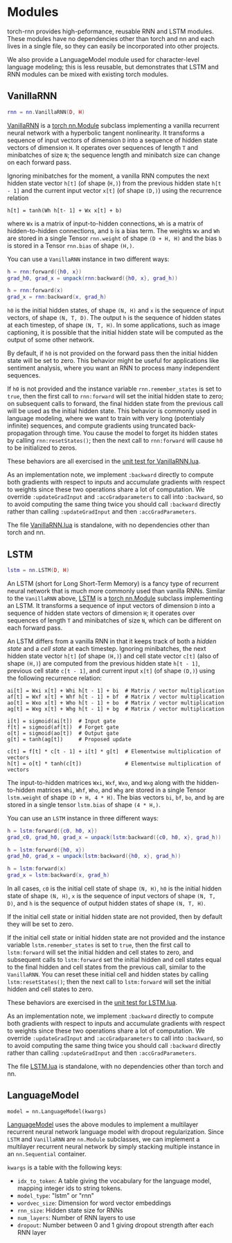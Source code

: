 # Modules
torch-rnn provides high-peformance, reusable RNN and LSTM modules. These modules have no dependencies other than torch and 
nn and each lives in a single file, so they can easily be incorporated into other projects.

We also provide a LanguageModel module used for character-level language modeling; this is less reusable, but demonstrates 
that LSTM and RNN modules can be mixed with existing torch modules.

## VanillaRNN

```lua
rnn = nn.VanillaRNN(D, H)
```

[VanillaRNN](../VanillaRNN.lua) is a [torch nn.Module](https://github.com/torch/nn/blob/master/doc/module.md#nn.Module)
subclass implementing a vanilla recurrent neural network with a hyperbolic tangent 
nonlinearity. It transforms a sequence of input vectors of dimension `D` into a sequence of hidden state vectors of 
dimension `H`. It operates over sequences of length `T` and minibatches of size `N`; the sequence length and minibatch size 
can change on  each forward pass.

Ignoring minibatches for the moment, a vanilla RNN computes the next hidden state vector `h[t]` (of shape (`H,)`) from the
previous hidden state `h[t - 1]` and the current input vector `x[t]` (of shape `(D,)`) using the recurrence relation

```
h[t] = tanh(Wh h[t- 1] + Wx x[t] + b)
```

where `Wx` is a matrix of input-to-hidden connections, `Wh` is a matrix of hidden-to-hidden connections, and `b` is a bias
term. The weights `Wx` and `Wh` are stored in a single Tensor `rnn.weight` of shape `(D + H, H)` and the bias `b` is
stored in a Tensor `rnn.bias` of shape `(H,)`.

You can use a `VanillaRNN` instance in two different ways:

```lua
h = rnn:forward({h0, x})
grad_h0, grad_x = unpack(rnn:backward({h0, x}, grad_h))

h = rnn:forward(x)
grad_x = rnn:backward(x, grad_h)
```

`h0` is the initial hidden states, of shape `(N, H)` and `x` is the sequence of input vectors, of shape `(N, T, D)`.
The output `h` is the sequence of hidden states at each timestep, of shape `(N, T, H)`. In some applications, such as
image captioning, it is possible that the initial hidden state will be computed as the output of some other network.

By default, if `h0` is not provided on the forward pass then the initial hidden state will be set to zero. This behavior
might be useful for applications like sentiment analysis, where you want an RNN to process many independent sequences.

If `h0` is not provided and the instance variable `rnn.remember_states` is set to `true`, then the first call to
`rnn:forward` will set the initial hidden state to zero; on subsequent calls to forward, the final hidden state from the 
previous call will be used as the initial hidden state. This behavior is commonly used in language modeling,
where we want to train with very long (potentialy infinite) sequences, and compute gradients using truncated 
back-propagation through time. You cause the model to forget its hidden states by calling `rnn:resetStates()`; then the next call to `rnn:forward` will cause `h0` to be initialized to zeros.

These behaviors are all exercised in the [unit test for VanillaRNN.lua](../test/VanillaRNN_test.lua).

As an implementation note, we implement `:backward` directly to compute both gradients with respect to inputs and 
accumulate gradients with respect to weights since these two operations share a lot of computation. We override 
`:updateGradInput` and `:accGradparameters` to call into `:backward`, so to avoid computing the same thing twice you
should call `:backward` directly rather than calling `:updateGradInput` and then `:accGradParameters`.

The file [VanillaRNN.lua](../VanillaRNN.lua) is standalone, with no dependencies other than torch and nn.

## LSTM
```lua
lstm = nn.LSTM(D, H)
```
An LSTM (short for Long Short-Term Memory) is a fancy type of recurrent neural network that is much more commonly used
than vanilla RNNs. Similar to the `VanillaRNN` above, [LSTM](../LSTM.lua) is a
[torch nn.Module](https://github.com/torch/nn/blob/master/doc/module.md#nn.Module) subclass implementing an LSTM.
It transforms a sequence of input vectors  of dimension `D` into a sequence of hidden state vectors of dimension `H`; it 
operates over sequences of length `T` and minibatches of size `N`, which can be different on each forward pass.

An LSTM differs from a vanilla RNN in that it keeps track of both a *hidden state* and a *cell state* at each timestep.
Ignoring minibatches, the next hidden state vector `h[t]` (of shape `(H,)`) and cell state vector `c[t]` 
(also of shape `(H,)`) are computed from the previous hidden state `h[t - 1]`, previous cell
state `c[t - 1]`, and current input `x[t]` (of shape `(D,)`) using the following recurrence relation:

```
ai[t] = Wxi x[t] + Whi h[t - 1] + bi  # Matrix / vector multiplication
af[t] = Wxf x[t] + Whf h[t - 1] + bf  # Matrix / vector multiplication
ao[t] = Wxo x[t] + Who h[t - 1] + bo  # Matrix / vector multiplication
ag[t] = Wxg x[t] + Whg h[t - 1] + bg  # Matrix / vector multiplication

i[t] = sigmoid(ai[t])  # Input gate
f[t] = sigmoid(af[t])  # Forget gate
o[t] = sigmoid(ao[t])  # Output gate
g[t] = tanh(ag[t])     # Proposed update

c[t] = f[t] * c[t - 1] + i[t] * g[t]  # Elementwise multiplication of vectors
h[t] = o[t] * tanh(c[t])              # Elementwise multiplication of vectors
```

The input-to-hidden matrices `Wxi`, `Wxf`, `Wxo`, and `Wxg` along with the hidden-to-hidden matrices `Whi`, `Whf`, `Who`,
and `Whg` are stored in a single Tensor `lstm.weight` of shape `(D + H, 4 * H)`. The bias vectors `bi`, `bf`, `bo`, and
`bg` are stored in a single tensor `lstm.bias` of shape `(4 * H,)`.

You can use an `LSTM` instance in three different ways:

```lua
h = lstm:forward({c0, h0, x})
grad_c0, grad_h0, grad_x = unpack(lstm:backward({c0, h0, x}, grad_h))

h = lstm:forward({h0, x})
grad_h0, grad_x = unpack(lstm:backward({h0, x}, grad_h))

h = lstm:forward(x)
grad_x = lstm:backward(x, grad_h)
```

In all cases, `c0` is the initial cell state of shape `(N, H)`, `h0` is the initial hidden state of shape `(N, H)`,
`x` is the sequence of input vectors of shape `(N, T, D)`, and `h` is the sequence of output hidden states of shape
`(N, T, H)`.

If the initial cell state or initial hidden state are not provided, then by default they will be set to zero.

If the initial cell state or initial hidden state are not provided and the instance variable `lstm.remember_states`
is set to `true`, then the first call to `lstm:forward` will set the initial hidden and cell states to zero, and
subsequent calls to `lstm:forward` set the initial hidden and cell states equal to the final hidden and cell states
from the previous call, similar to the `VanillaRNN`. You can reset these initial cell and hidden states by calling
`lstm:resetStates()`; then the next call to `lstm:forward` will set the initial hidden and cell states to zero.

These behaviors are exercised in the [unit test for LSTM.lua](../test/LSTM_test.lua).

As an implementation note, we implement `:backward` directly to compute both gradients with respect to inputs and 
accumulate gradients with respect to weights since these two operations share a lot of computation. We override 
`:updateGradInput` and `:accGradparameters` to call into `:backward`, so to avoid computing the same thing twice you
should call `:backward` directly rather than calling `:updateGradInput` and then `:accGradParameters`.

The file [LSTM.lua](../LSTM.lua) is standalone, with no dependencies other than torch and nn.

## LanguageModel
```
model = nn.LanguageModel(kwargs)
```
[LanguageModel](../LanguageModel.lua) uses the above modules to implement a multilayer recurrent neural network language
model with dropout regularization. Since `LSTM` and `VanillaRNN` are `nn.Module` subclasses, we can implement a multilayer
recurrent neural network by simply stacking multiple instance in an `nn.Sequential` container.

`kwargs` is a table with the following keys:
- `idx_to_token`: A table giving the vocabulary for the language model, mapping integer ids to string tokens.
- `model_type`: "lstm" or "rnn"
- `wordvec_size`: Dimension for word vector embeddings
- `rnn_size`: Hidden state size for RNNs
- `num_layers`: Number of RNN layers to use
- `dropout`: Number between 0 and 1 giving dropout strength after each RNN layer
